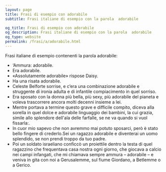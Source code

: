 ```yaml
---
layout: page
title: Frasi di esempio con adorabile 
subtitle: Frasi italiane di esempio con la parola  adorabile

og_title: Frasi di esempio con adorabile 
og_description: Frasi italiane di esempio con la parola  adorabile
og_type: website
permalink: /frasi/a/adorabile.html
---
```


Frasi italiane di esempio contenenti la parola adorabile:


- ‘Ammura: adorabile.
- Era adorabile.
- «Assolutamente adorabile» rispose Daisy.
- Ha una risata adorabile.
- Celeste Belforte sorrise, e c’era una combinazione adorabile e struggente di ironia adulta e di infantile compiacimento in quel sorriso.
- Era sposato con la donna più bella, più sexy, più adorabile del pianeta e voleva trascorrere ancora molti decenni insieme a lei.
- Mentre portava a termine questo grave e difficile compito, diceva alla sorella in quel dolce e adorabile linguaggio dei bambini, la cui grazia, simile allo splendore dell'ala delle farfalle, se ne va quando si vuol fissarla:.
- In cuor mio sapevo che non avremmo mai potuto sposarci, però è stato bello fingere di crederlo.Sei un ragazzo adorabile e diventerai un uomo splendido, se non prendi troppo da tuo padre.
- Poi un soldato israeliano conficcò un proiettile dentro la testa di quel ragazzino che frequentava casa nostra ogni giorno, che giocava a calcio nei campi infangati, che mi chiamava sempre ammura – adorabile – e veniva in gita con noi a Gerusalemme, sul fiume Giordano, a Betlemme o a Gerico.
